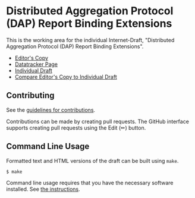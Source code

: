 <!-- regenerate: on (set to off if you edit this file) -->

# Distributed Aggregation Protocol (DAP) Report Binding Extensions

This is the working area for the individual Internet-Draft, "Distributed Aggregation Protocol (DAP) Report Binding Extensions".

* [Editor's Copy](https://martinthomson.github.io/dap-dp-ext/#go.draft-thomson-ppm-dap-dp-ext.html)
* [Datatracker Page](https://datatracker.ietf.org/doc/draft-thomson-ppm-dap-dp-ext)
* [Individual Draft](https://datatracker.ietf.org/doc/html/draft-thomson-ppm-dap-dp-ext)
* [Compare Editor's Copy to Individual Draft](https://martinthomson.github.io/dap-dp-ext/#go.draft-thomson-ppm-dap-dp-ext.diff)


## Contributing

See the
[guidelines for contributions](https://github.com/martinthomson/dap-dp-ext/blob/main/CONTRIBUTING.md).

Contributions can be made by creating pull requests.
The GitHub interface supports creating pull requests using the Edit (✏) button.


## Command Line Usage

Formatted text and HTML versions of the draft can be built using `make`.

```sh
$ make
```

Command line usage requires that you have the necessary software installed.  See
[the instructions](https://github.com/martinthomson/i-d-template/blob/main/doc/SETUP.md).

